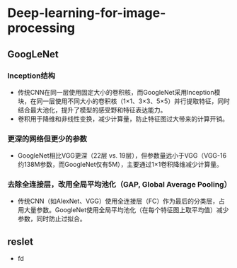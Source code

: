 # Deep-learning-for-image-processing
## GoogLeNet
### Inception结构
- 传统CNN在同一层使用固定大小的卷积核，而GoogleNet采用Inception模块，在同一层使用不同大小的卷积核（1×1、3×3、5×5）并行提取特征，同时结合最大池化，提升了模型的感受野和特征表达能力。
- 卷积用于降维和非线性变换，减少计算量，防止特征图过大带来的计算开销。

### 更深的网络但更少的参数

- GoogleNet相比VGG更深（22层 vs. 19层），但参数量远小于VGG（VGG-16约138M参数，而GoogleNet仅有5M），主要通过1×1卷积降维减少计算量。

### 去除全连接层，改用全局平均池化（GAP, Global Average Pooling）

- 传统CNN（如AlexNet、VGG）使用全连接层（FC）作为最后的分类层，占用大量参数。GoogleNet使用全局平均池化（在每个特征图上取平均值）减少参数，同时防止过拟合。

## reslet

- fd

 